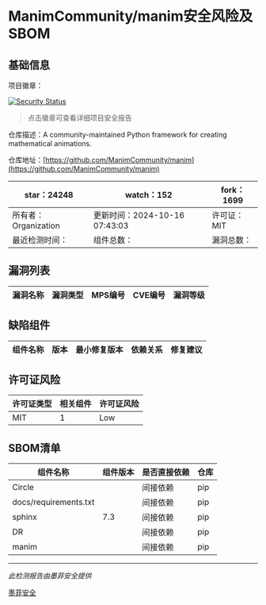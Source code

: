 # ManimCommunity/manim安全风险及SBOM

## 基础信息

项目徽章：

[![Security Status](https://www.murphysec.com/platform3/v31/badge/1846620752223961088.svg)](https://www.murphysec.com/console/report/1698038139704705024/1846620752223961088)

> 点击徽章可查看详细项目安全报告

仓库描述：A community-maintained Python framework for creating mathematical animations. 

仓库地址：[https://github.com/ManimCommunity/manim](https://github.com/ManimCommunity/manim)

| star：24248 | watch：152 | fork：1699 |
| ----------- | -------------- | ------------ |
| 所有者：Organization | 更新时间：2024-10-16 07:43:03 | 许可证：MIT |
| 最近检测时间： | 组件总数： | 漏洞总数： |




## 漏洞列表

| 漏洞名称 | 漏洞类型 | MPS编号 | CVE编号 | 漏洞等级 |
| ------- | ------ | ------- | ------ | ----- |





## 缺陷组件

| 组件名称 | 版本 | 最小修复版本 | 依赖关系 | 修复建议 |
| -------- | ---- | ------------ | -------- | -------- |





## 许可证风险

| 许可证类型 | 相关组件 | 许可证风险 |
| ---------- | -------- | ---------- |
|MIT|1|Low|




## SBOM清单

| 组件名称 | 组件版本 | 是否直接依赖 | 仓库 |
| -------- | -------- | ------------ | ---- |
|Circle||间接依赖|pip|
|docs/requirements.txt||间接依赖|pip|
|sphinx|7.3|间接依赖|pip|
|DR||间接依赖|pip|
|manim||间接依赖|pip|


------

*此检测报告由墨菲安全提供*

[墨菲安全](www.murphysec.com)